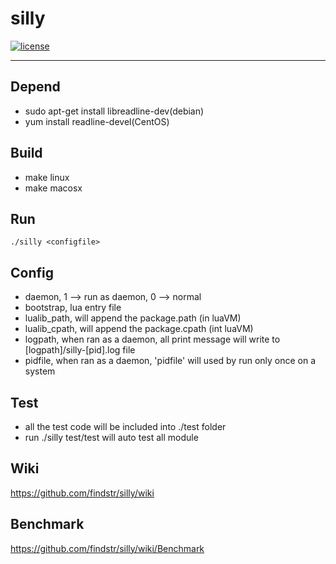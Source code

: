 # silly

[![license](https://img.shields.io/badge/license-MIT-brightgreen.svg?style=flat)](https://github.com/findstr/silly/blob/master/LICENSE)

--------

## Depend

- sudo apt-get install libreadline-dev(debian)
- yum install readline-devel(CentOS)

## Build

- make linux
- make macosx

## Run
    ./silly <configfile>

## Config

- daemon, 1 --> run as daemon, 0 --> normal
- bootstrap, lua entry file
- lualib_path, will append the package.path (in luaVM)
- lualib_cpath, will append the package.cpath (int luaVM)
- logpath, when ran as a daemon, all print message will write to [logpath]/silly-[pid].log file
- pidfile, when ran as a daemon, 'pidfile' will used by run only once on a system

## Test

- all the test code will be included into ./test folder
- run ./silly test/test will auto test all module

## Wiki
https://github.com/findstr/silly/wiki

## Benchmark
https://github.com/findstr/silly/wiki/Benchmark
